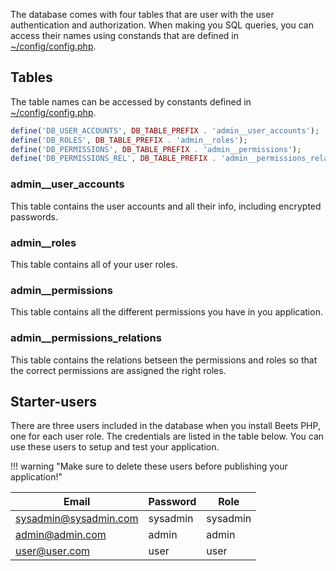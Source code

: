 The database comes with four tables that are user with the user authentication and authorization. When making you SQL queries, you can access their names using constands that are defined in [~/config/config.php](../configuration/config.md).

## Tables

The table names can be accessed by constants defined in [~/config/config.php](../configuration/app.md).

```php
define('DB_USER_ACCOUNTS', DB_TABLE_PREFIX . 'admin__user_accounts');
define('DB_ROLES', DB_TABLE_PREFIX . 'admin__roles');
define('DB_PERMISSIONS', DB_TABLE_PREFIX . 'admin__permissions');
define('DB_PERMISSIONS_REL', DB_TABLE_PREFIX . 'admin__permissions_relations');
```

### admin__user_accounts

This table contains the user accounts and all their info, including encrypted passwords.

### admin__roles

This table contains all of your user roles.

### admin__permissions

This table contains all the different permissions you have in you application.

### admin__permissions_relations

This table contains the relations betseen the permissions and roles so that the correct permissions are assigned the right roles.	

## Starter-users

There are three users included in the database when you install Beets PHP, one for each user role. The credentials are listed in the table below. You can use these users to setup and test your application.

!!! warning "Make sure to delete these users before publishing your application!"

| Email                 | Password | Role     |
| --------------------- | -------- | -------- |
| sysadmin@sysadmin.com | sysadmin | sysadmin |
| admin@admin.com       | admin    | admin    |
| user@user.com         | user     | user     |